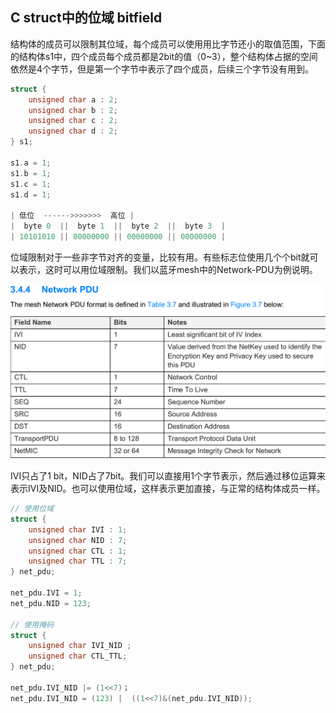 ## C struct中的位域 bitfield

结构体的成员可以限制其位域，每个成员可以使用用比字节还小的取值范围，下面的结构体s1中，四个成员每个成员都是2bit的值（0~3），整个结构体占据的空间依然是4个字节，但是第一个字节中表示了四个成员，后续三个字节没有用到。

```c
struct {
    unsigned char a : 2;
    unsigned char b : 2;
    unsigned char c : 2;
    unsigned char d : 2;
} s1;

s1.a = 1;
s1.b = 1;
s1.c = 1;
s1.d = 1;

| 低位  ------>>>>>>>  高位 | 
|  byte 0  ||  byte 1  ||  byte 2  ||  byte 3  |
| 10101010 || 00000000 || 00000000 || 00000000 |

```

位域限制对于一些非字节对齐的变量，比较有用。有些标志位使用几个个bit就可以表示，这时可以用位域限制。我们以蓝牙mesh中的Network-PDU为例说明。

![Network_PDU](./pic/Network_PDU.png)

IVI只占了1 bit，NID占了7bit。我们可以直接用1个字节表示，然后通过移位运算来表示IVI及NID。也可以使用位域，这样表示更加直接，与正常的结构体成员一样。

```c
// 使用位域
struct {
    unsigned char IVI : 1;
    unsigned char NID : 7;
    unsigned char CTL : 1;
    unsigned char TTL : 7;
} net_pdu;

net_pdu.IVI = 1;
net_pdu.NID = 123;

// 使用掩码
struct {
    unsigned char IVI_NID ;
    unsigned char CTL_TTL;
} net_pdu;

net_pdu.IVI_NID |= (1<<7)；
net_pdu.IVI_NID = (123) |  ((1<<7)&(net_pdu.IVI_NID));
```

